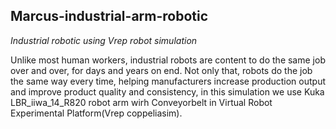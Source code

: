 ## Marcus-industrial-arm-robotic

*Industrial robotic using Vrep robot simulation*

Unlike most human workers, industrial robots are content to do the same job over and over, for days and years on end. Not only that, robots do the job the same way every time, helping manufacturers increase production output and improve product quality and consistency, in this simulation we use Kuka LBR_iiwa_14_R820 robot arm wirh Conveyorbelt in Virtual Robot Experimental Platform(Vrep coppeliasim). 


